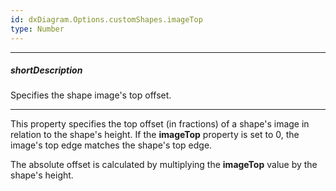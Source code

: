```yaml
---
id: dxDiagram.Options.customShapes.imageTop
type: Number
---
```

---
##### shortDescription
Specifies the shape image's top offset.

---
This property specifies the top offset (in fractions) of a shape's image in relation to the shape's height. If the **imageTop** property is set to 0, the image's top edge matches the shape's top edge.

The absolute offset is calculated by multiplying the **imageTop** value by the shape's height.